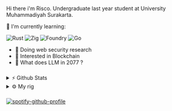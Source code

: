 ###

Hi there i'm Risco. Undergraduate last year student at University Muhammadiyah Surakarta.

📃 I'm currently learning:

![Rust](https://img.shields.io/badge/Rust-000000?style=for-the-badge&logo=rust&logoColor=white) ![Zig](https://img.shields.io/badge/Zig-F7A41D?style=for-the-badge&logo=zig&logoColor=white) ![Foundry](https://img.shields.io/badge/Foundry-000000?style=for-the-badge&logo=ethereum&logoColor=white) ![Go](https://img.shields.io/badge/Go-00ADD8?style=for-the-badge&logo=go&logoColor=white)

- 🌱 Doing web security research
- 🌸 Interested in Blockchain
- 🌻 What does LLM in 2077 ?

###

<details>
<summary>⚡ Github Stats</summary>

![R1sco's GitHub stats](https://github-readme-stats.vercel.app/api?username=R1sco&show_icons=true&theme=dark)

</details>

<details>
<summary>⚙️ My rig</summary>

* **OS:** Windows and Linux (ubuntu)
* **Laptop:** Lenovo Ideapad Gaming 3 
* **Browser:** Brave (Lower memory so far)
* **Terminal:** Bash and Powershell  
* **Code Editor:** VSCode, Android Studio, Windsurf (sometimes)  
* **Other Tools:** Postman, Notion, N8n, And Burpsuite (hackerman) 
* **To Stay Updated:** Twitter, Facebook, Reddit

</details>

###

[![spotify-github-profile](https://spotify-github-profile.kittinanx.com/api/view?uid=21mebihb4qldwhl4lwpgmxj4q&cover_image=true&theme=natemoo-re&show_offline=false&background_color=121212&interchange=false&bar_color=53b14f&bar_color_cover=false)](https://github.com/kittinan/spotify-github-profile)
